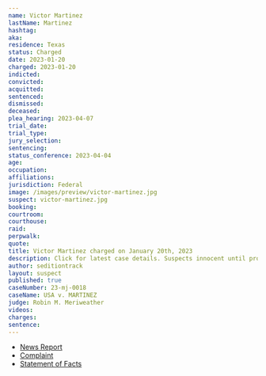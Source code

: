 ```yaml
---
name: Victor Martinez
lastName: Martinez
hashtag:
aka:
residence: Texas
status: Charged
date: 2023-01-20
charged: 2023-01-20
indicted:
convicted:
acquitted:
sentenced:
dismissed:
deceased:
plea_hearing: 2023-04-07
trial_date:
trial_type:
jury_selection:
sentencing:
status_conference: 2023-04-04
age:
occupation:
affiliations:
jurisdiction: Federal
image: /images/preview/victor-martinez.jpg
suspect: victor-martinez.jpg
booking:
courtroom:
courthouse:
raid:
perpwalk:
quote:
title: Victor Martinez charged on January 20th, 2023
description: Click for latest case details. Suspects innocent until proven guilty.
author: seditiontrack
layout: suspect
published: true
caseNumber: 23-mj-0018
caseName: USA v. MARTINEZ
judge: Robin M. Meriweather
videos:
charges:
sentence:
---
```

- [News Report](https://www.expressnews.com/news/local/article/another-san-antonio-man-charged-in-u-s-capitol-17774646.php)
- [Complaint](https://www.justice.gov/usao-dc/case-multi-defendant/file/1567416/download)
- [Statement of Facts](https://www.justice.gov/usao-dc/case-multi-defendant/file/1567421/download)
